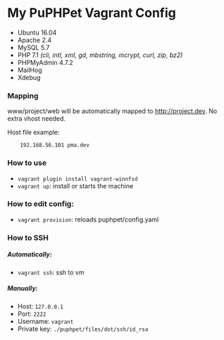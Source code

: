 # My PuPHPet Vagrant Config

- Ubuntu 16.04
- Apache 2.4
- MySQL 5.7
- PHP 7.1 _(cli, intl, xml, gd, mbstring, mcrypt, curl, zip, bz2)_
- PHPMyAdmin 4.7.2
- MailHog
- Xdebug

### Mapping

www/project/web will be automatically mapped to http://project.dev. No extra vhost needed.


Host file example: 

        192.168.56.101 pma.dev


### How to use

- `vagrant plugin install vagrant-winnfsd`
- `vagrant up`: install or starts the machine


### How to edit config:

- `vagrant provision`: reloads puphpet/config.yaml


### How to SSH

##### Automatically:
- `vagrant ssh`: ssh to vm

##### Manually:
- Host: `127.0.0.1`
- Port: `2222`
- Username: `vagrant`
- Private key: `./puphpet/files/dot/ssh/id_rsa`